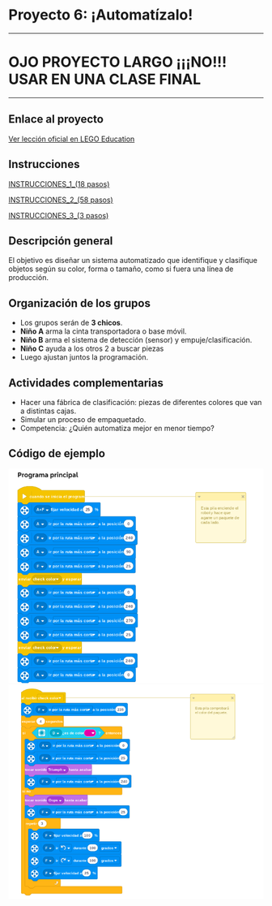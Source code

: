 
# Proyecto 6: ¡Automatízalo!
---
# OJO PROYECTO LARGO ¡¡¡NO!!! USAR EN UNA CLASE FINAL 
---
## Enlace al proyecto
[Ver lección oficial en LEGO Education](https://education.lego.com/es-es/lessons/prime-kickstart-a-business/automate-it/)

## Instrucciones

[INSTRUCCIONES_1_(18 pasos)](https://assets.education.lego.com/v3/assets/blt293eea581807678a/blt0736063849654cd1/611664001e409f13bb3b921d/automate-it-bi-pdf-book1of3.pdf?locale=es-es)

[INSTRUCCIONES_2_(58 pasos)](https://assets.education.lego.com/v3/assets/blt293eea581807678a/blt78ed611763cfb7e4/6116642d25695f14a34d7110/automate-it-bi-pdf-book2of3.pdf?locale=es-es)

[INSTRUCCIONES_3_(3 pasos)](https://assets.education.lego.com/v3/assets/blt293eea581807678a/blt75287141b30d14a8/5ec92a38598871527942751d/automate-it-bi-pdf-book3of3.pdf?locale=es-es)



## Descripción general
El objetivo es diseñar un sistema automatizado que identifique y clasifique objetos según su color, forma o tamaño, como si fuera una línea de producción.

## Organización de los grupos
- Los grupos serán de **3 chicos**.
- **Niño A** arma la cinta transportadora o base móvil.
- **Niño B** arma el sistema de detección (sensor) y empuje/clasificación.
- **Niño C** ayuda a los otros 2 a buscar piezas
- Luego ajustan juntos la programación.

## Actividades complementarias
- Hacer una fábrica de clasificación: piezas de diferentes colores que van a distintas cajas.
- Simular un proceso de empaquetado.
- Competencia: ¿Quién automatiza mejor en menor tiempo?

## Código de ejemplo
![autoCode](./img2/automaCode.png)
![autoCOde2](./img2/automaCode2.png)
